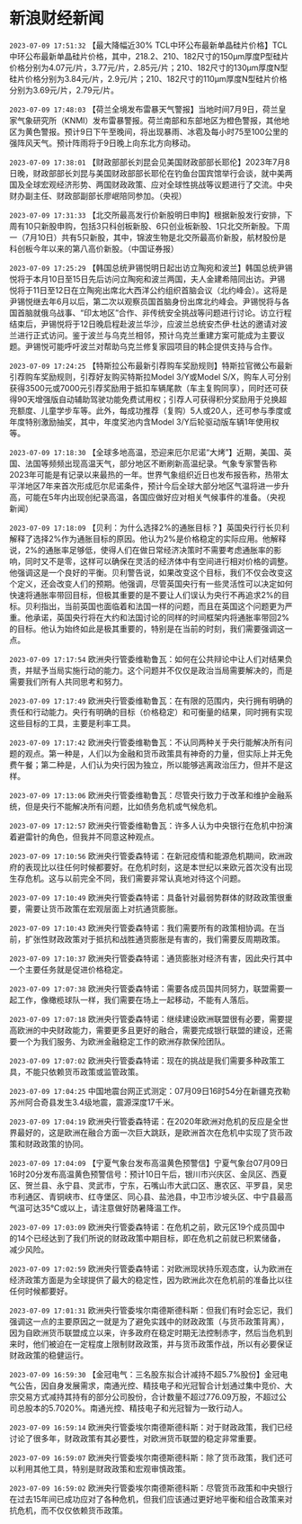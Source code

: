 # 新浪财经新闻
`2023-07-09 17:51:32` 【最大降幅近30% TCL中环公布最新单晶硅片价格】TCL中环公布最新单晶硅片价格，其中，218.2、210、182尺寸的150μm厚度P型硅片价格分别为4.07元/片，3.77元/片，2.85元/片；210、182尺寸的130μm厚度N型硅片价格分别为3.84元/片，2.9元/片；210、182尺寸的110μm厚度N型硅片价格分别为3.69元/片，2.79元/片。

`2023-07-09 17:48:03` 【荷兰全境发布雷暴天气警报】当地时间7月9日，荷兰皇家气象研究所（KNMI）发布雷暴警报。荷兰南部和东部地区为橙色警报，其他地区为黄色警报。预计9日下午至晚间，将出现暴雨、冰雹及每小时75至100公里的强阵风天气。预计阵雨将于9日晚上向东北方向移动。

`2023-07-09 17:38:01` 【财政部部长刘昆会见美国财政部部长耶伦】2023年7月8日晚，财政部部长刘昆与美国财政部部长耶伦在钓鱼台国宾馆举行会谈，就中美两国及全球宏观经济形势、两国财政政策、应对全球性挑战等议题进行了交流。中央财办副主任、财政部副部长廖岷陪同参加。（央视）

`2023-07-09 17:31:33` 【北交所最高发行价新股明日申购】根据新股发行安排，下周有10只新股申购，包括3只科创板新股、6只创业板新股、1只北交所新股。下周一（7月10日）共有5只新股，其中，锦波生物是北交所最高价新股，航材股份是科创板今年以来的第八高价新股。（中国证券报）

`2023-07-09 17:25:29`   【韩国总统尹锡悦明日起出访立陶宛和波兰】韩国总统尹锡悦将于本月10日至15日先后访问立陶宛和波兰两国，夫人金建希陪同出访。尹锡悦将于11日至12日在立陶宛出席北大西洋公约组织首脑会议（北约峰会）。这将是尹锡悦继去年6月以后，第二次以观察员国首脑身份出席北约峰会。尹锡悦将与各国首脑就俄乌战事、“印太地区”合作、非传统安全挑战等问题进行讨论。访立行程结束后，尹锡悦将于12日晚启程赴波兰华沙，应波兰总统安杰伊·杜达的邀请对波兰进行正式访问。鉴于波兰与乌克兰相邻，预计乌克兰重建方案可能成为主要议题。尹锡悦可能呼吁波兰对帮助乌克兰修复家园项目的韩企提供支持与合作。

`2023-07-09 17:24:25` 【特斯拉公布最新引荐购车奖励规则】特斯拉官微公布最新引荐购车奖励规则，引荐好友购买特斯拉Model 3/Y或Model S/X，购车人可分别获得3500元或7000元引荐奖励用于抵扣车辆尾款（车主复购同享），同时还可获得90天增强版自动辅助驾驶功能免费试用权；引荐人可获得积分奖励用于兑换超充额度、儿童学步车等。此外，每成功推荐（复购）5人或20人，还可参与季度或年度特别激励抽奖，其中，年度奖池内含Model 3/Y后轮驱动版车辆1年使用权等。

`2023-07-09 17:18:30` 【全球多地高温，恐迎来厄尔尼诺“大烤”】近期，美国、英国、法国等频频出现高温天气，部分地区不断刷新高温纪录。气象专家警告称2023年可能是有记录以来最热的一年。世界气象组织近日也发布报告称，热带太平洋地区7年来首次形成厄尔尼诺条件，预计今后全球大部分地区气温将进一步升高，可能在5年内出现创纪录高温，各国应做好应对相关气候事件的准备。（央视新闻）

`2023-07-09 17:18:09` 【贝利：为什么选择2%的通胀目标？】英国央行行长贝利解释了选择2%作为通胀目标的原因。他认为2%是价格稳定的实际应用。他解释说，2%的通胀率足够低，使得人们在做日常经济决策时不需要考虑通胀率的影响，同时又不是零，这样可以确保在灵活的经济体中有空间进行相对价格的调整。他强调这是一个良好的平衡。贝利警告说，如果改变这个目标，我们不仅会改变这个定义，还会改变人们的预期。他强调，尽管英国央行有一些灵活性可以决定如何快速将通胀率带回目标，但极其重要的是不要让人们误认为央行不再追求2%的目标。贝利指出，当前英国也面临着和法国一样的问题，而且在英国这个问题更为严重。他承诺，英国央行将在大约和法国讨论的同样的时间框架内将通胀率带回2%的目标。他认为始终如此是极其重要的，特别是在当前的时刻，我们需要强调这一点。

`2023-07-09 17:17:54` 欧洲央行管委维勒鲁瓦：如何在公共辩论中让人们对结果负责，并赋予当局实施行动的能力。这个问题并不仅仅是政治当局需要解决的，而是需要我们所有人共同思考和努力。

`2023-07-09 17:17:49` 欧洲央行管委维勒鲁瓦：在有限的范围内，央行拥有明确的责任和行动能力。央行有明确的目标（价格稳定）和可衡量的结果，同时拥有实现这些目标的工具，主要是利率工具。

`2023-07-09 17:17:42` 欧洲央行管委维勒鲁瓦：不认同两种关于央行能解决所有问题的观点。第一种是，人们以为金融和货币政策具有神奇的力量，但实际上并无免费午餐；第二种是，人们认为央行因为独立，所以能够逃离政治压力，但并不是这样。

`2023-07-09 17:13:06` 欧洲央行管委维勒鲁瓦：尽管央行致力于改革和维护金融系统，但是央行不能解决所有问题，比如债务危机或气候危机。

`2023-07-09 17:12:57` 欧洲央行管委维勒鲁瓦：许多人认为中央银行在危机中扮演着避雷针的角色，但我并不同意这种观点。

`2023-07-09 17:10:56` 欧洲央行管委森特诺：在新冠疫情和能源危机期间，欧洲政府的表现比以往任何时候都要好。在危机时刻，这是本世纪以来欧元首次没有出现生存危机。这与以前完全不同，我们需要非常认真地对待这个问题。

`2023-07-09 17:10:49` 欧洲央行管委森特诺：具备针对最弱势群体的财政政策很重要，需要让货币政策在宏观层面上对抗通货膨胀。

`2023-07-09 17:10:43` 欧洲央行管委森特诺：我们需要所有的政策相协调。在当前，扩张性财政政策对于抵抗和战胜通货膨胀是有害的，我们需要反周期政策。

`2023-07-09 17:10:37` 欧洲央行管委森特诺：通货膨胀对经济有害，因此央行其中一个主要任务就是促进价格稳定。

`2023-07-09 17:07:38` 欧洲央行管委森特诺：需要各成员国共同努力，联盟需要一起工作，像橄榄球队一样，我们需要在场上一起移动，不能有人落后。

`2023-07-09 17:07:18` 欧洲央行管委森特诺：继续建设欧洲联盟很有必要，需要提高欧洲的中央财政能力，需要更多且更好的融合，需要完成银行联盟的建设，还需要一个为我们服务、为欧洲金融稳定工作的欧洲存款保险团队。

`2023-07-09 17:07:02` 欧洲央行管委森特诺：现在的挑战是我们需要多种政策工具，不能只依赖货币政策或监管政策。

`2023-07-09 17:04:25` 中国地震台网正式测定：07月09日16时54分在新疆克孜勒苏州阿合奇县发生3.4级地震，震源深度17千米。

`2023-07-09 17:04:19` 欧洲央行管委森特诺：在2020年欧洲对危机的反应是全世界最好的，这是欧洲在融合方面一次巨大跳跃，是欧洲首次在危机中实现了货币政策和财政政策的协同。

`2023-07-09 17:04:09`   【宁夏气象台发布高温黄色预警信】宁夏气象台07月09日16时20分发布高温黄色预警信号：预计10日午后，银川市兴庆区、金凤区、西夏区、贺兰县、永宁县、灵武市，宁东，石嘴山市大武口区、惠农区、平罗县，吴忠市利通区、青铜峡市、红寺堡区、同心县、盐池县，中卫市沙坡头区、中宁县最高气温可达35℃或以上，请注意做好防暑降温工作。

`2023-07-09 17:03:09` 欧洲央行管委森特诺：在危机之前，欧元区19个成员国中的14个已经达到了我们所说的财政政策中期目标，即在危机之前就已积累储备，减少风险。

`2023-07-09 17:02:59` 欧洲央行管委森特诺：对欧洲现状持乐观态度，认为欧洲在经济政策方面是为全球提供了最大的稳定性，因为欧洲此次在危机前的准备比以往任何时候都要好。

`2023-07-09 17:01:31` 欧洲央行管委埃尔南德斯德科斯：但我们有时会忘记，我们强调这一点的主要原因之一就是为了避免实践中的财政政策（与货币政策背离），因为自欧洲货币联盟成立以来，许多政府在稳定时期无法控制赤字，然后当危机到来时，他们被迫在一定程度上限制财政政策，并与货币政策作战，所以有必要保证财政政策的稳健运行。

`2023-07-09 16:59:30` 【金冠电气：三名股东拟合计减持不超5.7%股份】金冠电气公告，因自身发展需求，南通光控、精技电子和光冠智合计划通过集中竞价、大宗交易方式减持其持有的部分公司股份，合计数量不超过776.09万股，不超过公司总股本的5.7020%。南通光控、精技电子和光冠智为一致行动人。

`2023-07-09 16:59:14` 欧洲央行管委埃尔南德斯德科斯：对于财政政策，我们已经讨论了很多年，财政政策有其必要性，对欧洲货币联盟的稳定非常重要。

`2023-07-09 16:59:07` 欧洲央行管委埃尔南德斯德科斯：除了货币政策，我们还可以利用其他工具，特别是财政政策和宏观审慎政策。

`2023-07-09 16:59:02` 欧洲央行管委埃尔南德斯德科斯：尽管货币政策和中央银行在过去15年间已成功应对了各种危机，但我们应该通过更好地平衡和组合政策来对抗危机，而不仅仅依赖货币政策。

